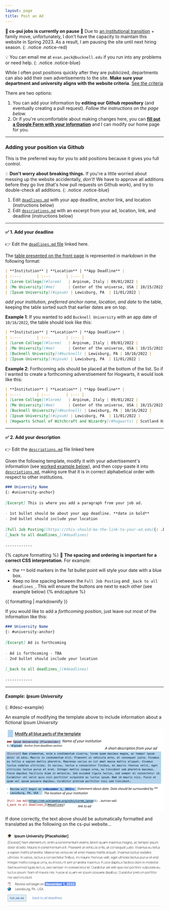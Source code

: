 ```yaml
---
layout: page
title: Post an Ad
---
```

<link rel="stylesheet" href="cspui.css">

<!-- ## Adding your position to CS-PUI (2022/23) -->

**📢 cs-pui jobs is currently on pause 📢** Due to [an institutional transition](https://twitter.com/EvanMPeck/status/1622997527539728384) + family move, unfortunately, I don't have the capacity to maintain this website in Spring 2023. As a result, I am pausing the site until next hiring season. 
{: .notice .notice-red}

💡 You can email me at `evan.peck@bucknell.edu` if you run into any problems or need help.
{: .notice .notice-blue}

While I often post positions quickly after they are publicized, departments can also add their own advertisements to the site. **Make sure your department and university aligns with the website criteria**. [See the criteria](index#criteria)

There are two options: 
1. You can add your information by **editing our Github repository** (and eventually creating a pull request). _Follow the instructions on the page below._
2. Or if you're uncomfortable about making changes here, you can [**fill out a Google Form with your information**](https://forms.gle/FedftNPjrULwYrFu8) and I can modify our home page for you. 

------------
### Adding your position via Github
This is the preferred way for you to add positions because it gives you full control. 


💡 **Don't worry about breaking things.** If you're a little worried about messing up the website accidentally, _don't_! We have to approve all additions before they go live (that's how pull requests on Github work), and try to double-check all additions. 
{: .notice .notice-blue}


1. Edit [`deadlines.md`](https://github.com/cs-pui/cs-pui.github.io/blob/master/_includes/deadlines.md) with your app deadline, anchor link, and location (instructions below)
2. Edit [`descriptions.md`](https://github.com/cs-pui/cs-pui.github.io/blob/master/_includes/descriptions.md) with an excerpt from your ad, location, link, and deadline (instructions below)

----------------

#### ✅ 1. Add your deadline

👉 Edit the [`deadlines.md` file](https://github.com/cs-pui/cs-pui.github.io/blob/master/_includes/deadlines.md) linked here. 

The [table presented on the front page](/#deadlines) is represented in markdown in the following format: 

```markdown
| **Institution** | **Location** | **App Deadline** |
| :----       | :---       | :--- |
| [Lorem College](#lorem)   | Arpinum, Italy | 09/01/2022 |
| [Me University](#me)      | Center of the universe, USA | 10/15/2022 (open until filled) |
| [Ipsum University](#ipsum) | Lewisburg, PA  | 11/01/2022 |
```

_add your institution, preferred anchor name, location, and date_ to the table, keeping the table sorted such that earlier dates are on top. 

**Example 1**: If you wanted to add `Bucknell University` with an app date of `10/16/2022`, the table should look like this: 

```markdown
| **Institution** | **Location** | **App Deadline** |
| :----       | :---       | :--- |
| [Lorem College](#lorem)   | Arpinum, Italy | 09/01/2022 |
| [Me University](#me)      | Center of the universe, USA | 10/15/2022 (open until filled) |
| [Bucknell University](#bucknell) | Lewisburg, PA | 10/16/2022 |
| [Ipsum University](#ipsum) | Lewisburg, PA  | 11/01/2022 |
```

**Example 2**: Forthcoming ads should be placed at the bottom of the list. So if I wanted to create a forthcoming adverstisement for Hogwarts, it would look like this: 

```markdown
| **Institution** | **Location** | **App Deadline** |
| :----       | :---       | :--- |
| [Lorem College](#lorem)   | Arpinum, Italy | 09/01/2022 |
| [Me University](#me)      | Center of the universe, USA | 10/15/2022 (open until filled) |
| [Bucknell University](#bucknell) | Lewisburg, PA | 10/16/2022 |
| [Ipsum University](#ipsum) | Lewisburg, PA  | 11/01/2022 |
| [Hogwarts School of Witchcraft and Wizardry](#hogwarts) | Scotland Highlands | forthcoming |
```

----------------

#### ✅ 2. Add your description 

👉 Edit the [`descriptions.md`](https://github.com/cs-pui/cs-pui.github.io/blob/master/_includes/descriptions.md) file linked here

Given the following template, modify it with your advertisement's information (see [worked example below](#desc-example)), and then copy-paste it into [`descriptions.md`](https://github.com/cs-pui/cs-pui.github.io/blob/master/_includes/descriptions.md), making sure that it is in correct alphabetical order with respect to other institutions. 

```markdown
### University Name
{: #university-anchor}

[Excerpt] This is where you add a paragraph from your job ad. 

- 1st bullet should be about your app deadline. **date in bold**
- 2nd bullet should include your location

[Full Job Posting](https://this-should-be-the-link-to-your-ad.edu){: .button-job} 
[_back to all deadlines_](#deadlines)

------------
```

{% capture formatting %}
🚨 **The spacing and ordering is important for a correct CSS interpretation**. For example:
-  the `**` bold markers in the 1st bullet point will style your date with a blue box. 
- Keep no line spacing between the `Full Job Posting` and `_back to all deadlines_`. This will ensure the buttons are next to each other (see example below)
{% endcapture %}
<div class="notice notice-red">{{ formatting | markdownify }}</div>



If you would like to add a _forthcoming position_, just leave out most of the information like this: 

```markdown
### University Name
{: #university-anchor}

[Excerpt] Ad is forthcoming

- Ad is forthcoming - TBA
- 2nd bullet should include your location

[_back to all deadlines_](#deadlines)

------------
```


--------- 

#### _Example: Ipsum University_
{: #desc-example}

An example of modifying the template above to include information about a fictional _Ipsum University_


![continuum of teaching and research](img/modify-template.png)


If done correctly, the text above should be automatically formatted and translatted as the following on the cs-pui website...


![continuum of teaching and research](img/output.png)
